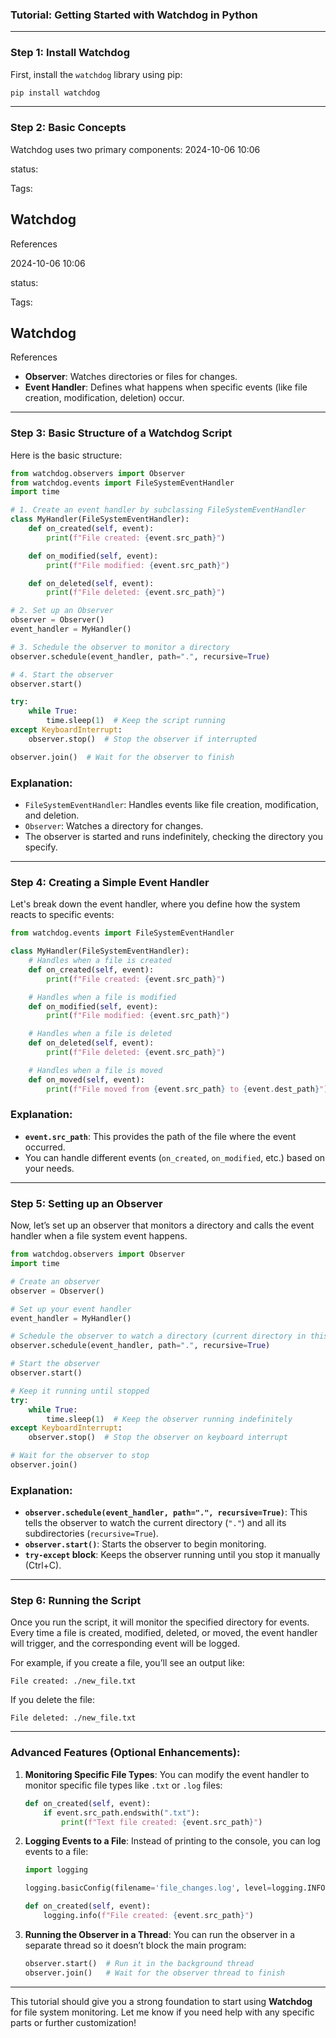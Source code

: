 
### Tutorial: **Getting Started with Watchdog in Python**

---

### Step 1: **Install Watchdog**

First, install the `watchdog` library using pip:

```bash
pip install watchdog

```

---

### Step 2: **Basic Concepts**

Watchdog uses two primary components:
2024-10-06 10:06

status:

Tags:

## Watchdog

References

2024-10-06 10:06

status:

Tags:

## Watchdog

References


- **Observer**: Watches directories or files for changes.
- **Event Handler**: Defines what happens when specific events (like file creation, modification, deletion) occur.

---

### Step 3: **Basic Structure of a Watchdog Script**

Here is the basic structure:

```python
from watchdog.observers import Observer
from watchdog.events import FileSystemEventHandler
import time

# 1. Create an event handler by subclassing FileSystemEventHandler
class MyHandler(FileSystemEventHandler):
    def on_created(self, event):
        print(f"File created: {event.src_path}")

    def on_modified(self, event):
        print(f"File modified: {event.src_path}")

    def on_deleted(self, event):
        print(f"File deleted: {event.src_path}")

# 2. Set up an Observer
observer = Observer()
event_handler = MyHandler()

# 3. Schedule the observer to monitor a directory
observer.schedule(event_handler, path=".", recursive=True)

# 4. Start the observer
observer.start()

try:
    while True:
        time.sleep(1)  # Keep the script running
except KeyboardInterrupt:
    observer.stop()  # Stop the observer if interrupted

observer.join()  # Wait for the observer to finish

```

### Explanation:

- `FileSystemEventHandler`: Handles events like file creation, modification, and deletion.
- `Observer`: Watches a directory for changes.
- The observer is started and runs indefinitely, checking the directory you specify.

---

### Step 4: **Creating a Simple Event Handler**

Let's break down the event handler, where you define how the system reacts to specific events:

```python
from watchdog.events import FileSystemEventHandler

class MyHandler(FileSystemEventHandler):
    # Handles when a file is created
    def on_created(self, event):
        print(f"File created: {event.src_path}")

    # Handles when a file is modified
    def on_modified(self, event):
        print(f"File modified: {event.src_path}")

    # Handles when a file is deleted
    def on_deleted(self, event):
        print(f"File deleted: {event.src_path}")

    # Handles when a file is moved
    def on_moved(self, event):
        print(f"File moved from {event.src_path} to {event.dest_path}")

```

### Explanation:

- **`event.src_path`**: This provides the path of the file where the event occurred.
- You can handle different events (`on_created`, `on_modified`, etc.) based on your needs.

---

### Step 5: **Setting up an Observer**

Now, let’s set up an observer that monitors a directory and calls the event handler when a file system event happens.

```python
from watchdog.observers import Observer
import time

# Create an observer
observer = Observer()

# Set up your event handler
event_handler = MyHandler()

# Schedule the observer to watch a directory (current directory in this case)
observer.schedule(event_handler, path=".", recursive=True)

# Start the observer
observer.start()

# Keep it running until stopped
try:
    while True:
        time.sleep(1)  # Keep the observer running indefinitely
except KeyboardInterrupt:
    observer.stop()  # Stop the observer on keyboard interrupt

# Wait for the observer to stop
observer.join()

```

### Explanation:

- **`observer.schedule(event_handler, path=".", recursive=True)`**: This tells the observer to watch the current directory (`"."`) and all its subdirectories (`recursive=True`).
- **`observer.start()`**: Starts the observer to begin monitoring.
- **`try-except` block**: Keeps the observer running until you stop it manually (Ctrl+C).

---

### Step 6: **Running the Script**

Once you run the script, it will monitor the specified directory for events. Every time a file is created, modified, deleted, or moved, the event handler will trigger, and the corresponding event will be logged.

For example, if you create a file, you’ll see an output like:

```
File created: ./new_file.txt

```

If you delete the file:

```
File deleted: ./new_file.txt

```

---

### Advanced Features (Optional Enhancements):

1. **Monitoring Specific File Types**: You can modify the event handler to monitor specific file types like `.txt` or `.log` files:
    
    ```python
    def on_created(self, event):
        if event.src_path.endswith(".txt"):
            print(f"Text file created: {event.src_path}")
    
    ```
    
2. **Logging Events to a File**: Instead of printing to the console, you can log events to a file:
    
    ```python
    import logging
    
    logging.basicConfig(filename='file_changes.log', level=logging.INFO)
    
    def on_created(self, event):
        logging.info(f"File created: {event.src_path}")
    
    ```
    
3. **Running the Observer in a Thread**: You can run the observer in a separate thread so it doesn’t block the main program:
    
    ```python
    observer.start()  # Run it in the background thread
    observer.join()   # Wait for the observer thread to finish
    
    ```
    

---

This tutorial should give you a strong foundation to start using **Watchdog** for file system monitoring. Let me know if you need help with any specific parts or further customization!